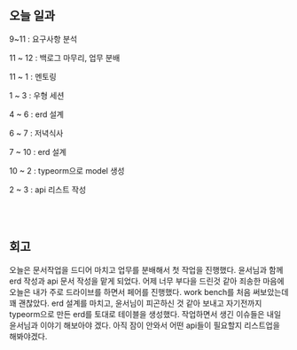 ## 오늘 일과

9~11 : 요구사항 분석

11 ~ 12 : 백로그 마무리, 업무 분배

11 ~ 1 : 멘토링

1 ~ 3 : 우형 세션

4 ~ 6 : erd 설계

6 ~ 7 : 저녁식사

7 ~ 10 : erd 설계

10 ~ 2 : typeorm으로 model 생성

2 ~ 3 : api 리스트 작성

</br>
</br>

## 회고

오늘은 문서작업을 드디어 마치고 업무를 분배해서 첫 작업을 진행했다. 윤서님과 함께 erd 작성과 api 문서 작성을 맡게 되었다. 어제 너무 부다을 드린것 같아 죄송한 마음에 오늘은 내가 주로 드라이브를 하면서 페어를 진행했다. work bench를 처음 써보았는데 꽤 괜찮았다. erd 설계를 마치고, 윤서님이 피곤하신 것 같아 보내고 자기전까지 typeorm으로 만든 erd를 토대로 테이블을 생성했다. 작업하면서 생긴 이슈들은 내일 윤서님과 이야기 해보아야 겠다. 아직 잠이 안와서 어떤 api들이 필요할지 리스트업을 해봐야겠다.


